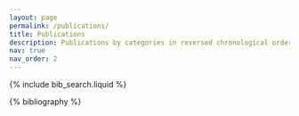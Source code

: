 ```yaml
---
layout: page
permalink: /publications/
title: Publications
description: Publications by categories in reversed chronological order. Generated by jekyll-scholar.
nav: true
nav_order: 2
---
```


<!-- Bibsearch Feature -->

{% include bib_search.liquid %}

<div class="publications">

{% bibliography %}

</div>
